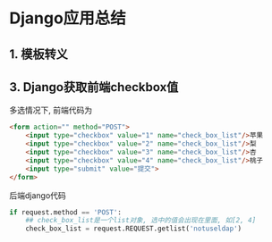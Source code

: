 # Django应用总结

## 1. 模板转义


## 3. Django获取前端checkbox值

多选情况下, 前端代码为

```html
<form action="" method="POST">
    <input type="checkbox" value="1" name="check_box_list"/>苹果
    <input type="checkbox" value="2" name="check_box_list"/>梨
    <input type="checkbox" value="3" name="check_box_list"/>杏
    <input type="checkbox" value="4" name="check_box_list"/>桃子
    <input type="submit" value="提交">
</form>
```

后端django代码

```python
if request.method == 'POST':
    ## check_box_list是一个list对象, 选中的值会出现在里面, 如[2, 4]
    check_box_list = request.REQUEST.getlist('notuseldap')
```